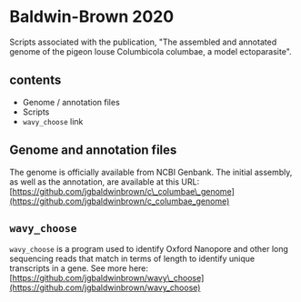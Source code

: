 # Baldwin-Brown 2020

Scripts associated with the publication, "The assembled and annotated genome of
the pigeon louse Columbicola columbae, a model ectoparasite".

## contents

- Genome / annotation files
- Scripts
- `wavy_choose` link

## Genome and annotation files

The genome is officially available from NCBI Genbank. The initial assembly, as well as the annotation, are available at this URL:
[https://github.com/jgbaldwinbrown/c\_columbae\_genome](https://github.com/jgbaldwinbrown/c_columbae_genome)

## `wavy_choose`

`wavy_choose` is a program used to identify Oxford Nanopore and other long
sequencing reads that match in terms of length to identify unique transcripts in a gene.
See more here: [https://github.com/jgbaldwinbrown/wavy\_choose](https://github.com/jgbaldwinbrown/wavy_choose)
